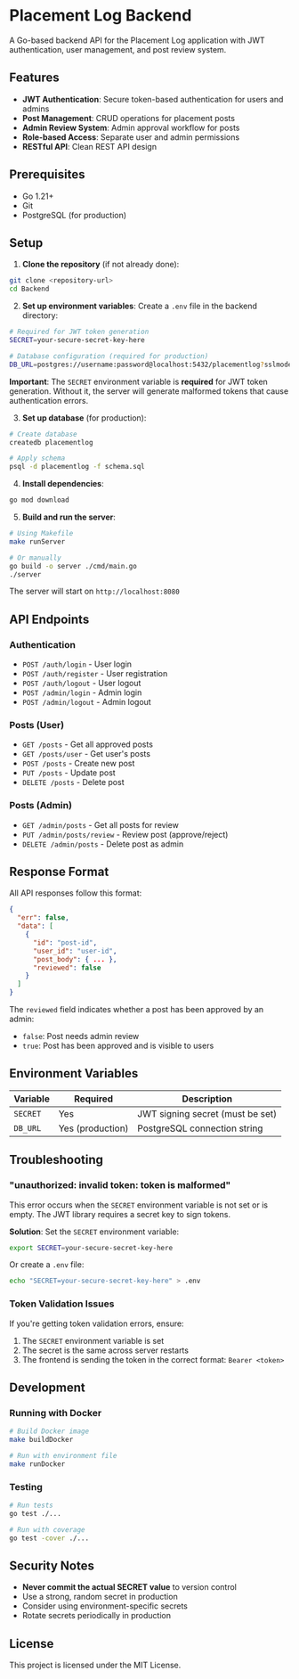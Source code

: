 # Placement Log Backend

A Go-based backend API for the Placement Log application with JWT authentication, user management, and post review system.

## Features

- **JWT Authentication**: Secure token-based authentication for users and admins
- **Post Management**: CRUD operations for placement posts
- **Admin Review System**: Admin approval workflow for posts
- **Role-based Access**: Separate user and admin permissions
- **RESTful API**: Clean REST API design

## Prerequisites

- Go 1.21+
- Git
- PostgreSQL (for production)

## Setup

1. **Clone the repository** (if not already done):
```bash
git clone <repository-url>
cd Backend
```

2. **Set up environment variables**:
Create a `.env` file in the backend directory:
```bash
# Required for JWT token generation
SECRET=your-secure-secret-key-here

# Database configuration (required for production)
DB_URL=postgres://username:password@localhost:5432/placementlog?sslmode=disable
```

**Important**: The `SECRET` environment variable is **required** for JWT token generation. Without it, the server will generate malformed tokens that cause authentication errors.

3. **Set up database** (for production):
```bash
# Create database
createdb placementlog

# Apply schema
psql -d placementlog -f schema.sql
```

4. **Install dependencies**:
```bash
go mod download
```

5. **Build and run the server**:
```bash
# Using Makefile
make runServer

# Or manually
go build -o server ./cmd/main.go
./server
```

The server will start on `http://localhost:8080`

## API Endpoints

### Authentication
- `POST /auth/login` - User login
- `POST /auth/register` - User registration
- `POST /auth/logout` - User logout
- `POST /admin/login` - Admin login
- `POST /admin/logout` - Admin logout

### Posts (User)
- `GET /posts` - Get all approved posts
- `GET /posts/user` - Get user's posts
- `POST /posts` - Create new post
- `PUT /posts` - Update post
- `DELETE /posts` - Delete post

### Posts (Admin)
- `GET /admin/posts` - Get all posts for review
- `PUT /admin/posts/review` - Review post (approve/reject)
- `DELETE /admin/posts` - Delete post as admin

## Response Format

All API responses follow this format:
```json
{
  "err": false,
  "data": [
    {
      "id": "post-id",
      "user_id": "user-id",
      "post_body": { ... },
      "reviewed": false
    }
  ]
}
```

The `reviewed` field indicates whether a post has been approved by an admin:
- `false`: Post needs admin review
- `true`: Post has been approved and is visible to users

## Environment Variables

| Variable | Required | Description |
|----------|----------|-------------|
| `SECRET` | Yes | JWT signing secret (must be set) |
| `DB_URL` | Yes (production) | PostgreSQL connection string |

## Troubleshooting

### "unauthorized: invalid token: token is malformed"

This error occurs when the `SECRET` environment variable is not set or is empty. The JWT library requires a secret key to sign tokens.

**Solution**: Set the `SECRET` environment variable:
```bash
export SECRET=your-secure-secret-key-here
```

Or create a `.env` file:
```bash
echo "SECRET=your-secure-secret-key-here" > .env
```

### Token Validation Issues

If you're getting token validation errors, ensure:
1. The `SECRET` environment variable is set
2. The secret is the same across server restarts
3. The frontend is sending the token in the correct format: `Bearer <token>`

## Development

### Running with Docker

```bash
# Build Docker image
make buildDocker

# Run with environment file
make runDocker
```

### Testing

```bash
# Run tests
go test ./...

# Run with coverage
go test -cover ./...
```

## Security Notes

- **Never commit the actual SECRET value** to version control
- Use a strong, random secret in production
- Consider using environment-specific secrets
- Rotate secrets periodically in production

## License

This project is licensed under the MIT License. 